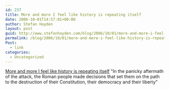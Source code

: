 ```yaml
---
id: 237
title: More and more I feel like history is repeating itself
date: 2006-10-01T14:57:01+00:00
author: Stefan Hayden
layout: post
guid: http://www.stefanhayden.com/blog/2006/10/01/more-and-more-i-feel-like-history-is-repeating-itself/
permalink: /blog/2006/10/01/more-and-more-i-feel-like-history-is-repeating-itself/
Post:
  - link
categories:
  - Uncategorized
---
```

<p><a href="http://www.nytimes.com/2006/09/30/opinion/30harris.html?ex=1317268800&en=c6ea4450122c3e93&ei=5090&partner=rssuserland&emc=rss">More and more I feel like history is repeating itself</a> "In the panicky aftermath of the attack, the Roman people made decisions that set them on the path to the destruction of their Constitution, their democracy and their liberty"
</p>
